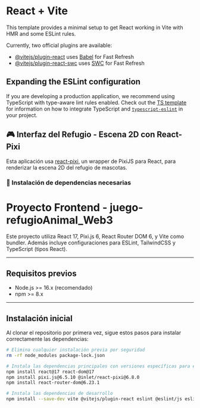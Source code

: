 # React + Vite

This template provides a minimal setup to get React working in Vite with HMR and some ESLint rules.

Currently, two official plugins are available:

- [@vitejs/plugin-react](https://github.com/vitejs/vite-plugin-react/blob/main/packages/plugin-react) uses [Babel](https://babeljs.io/) for Fast Refresh
- [@vitejs/plugin-react-swc](https://github.com/vitejs/vite-plugin-react/blob/main/packages/plugin-react-swc) uses [SWC](https://swc.rs/) for Fast Refresh

## Expanding the ESLint configuration

If you are developing a production application, we recommend using TypeScript with type-aware lint rules enabled. Check out the [TS template](https://github.com/vitejs/vite/tree/main/packages/create-vite/template-react-ts) for information on how to integrate TypeScript and [`typescript-eslint`](https://typescript-eslint.io) in your project.


## 🎮 Interfaz del Refugio - Escena 2D con React-Pixi

Esta aplicación usa [react-pixi](https://github.com/inlet/react-pixi), un wrapper de PixiJS para React, para renderizar la escena 2D del refugio de mascotas.

### 🚀 Instalación de dependencias necesarias




# Proyecto Frontend - juego-refugioAnimal_Web3

Este proyecto utiliza React 17, Pixi.js 6, React Router DOM 6, y Vite como bundler. Además incluye configuraciones para ESLint, TailwindCSS y TypeScript (tipos React).

---

## Requisitos previos

- Node.js >= 16.x (recomendado)
- npm >= 8.x

---

## Instalación inicial

Al clonar el repositorio por primera vez, sigue estos pasos para instalar correctamente las dependencias:

```bash
# Elimina cualquier instalación previa por seguridad
rm -rf node_modules package-lock.json

# Instala las dependencias principales con versiones específicas para evitar conflictos
npm install react@17 react-dom@17
npm install pixi.js@6.5.10 @inlet/react-pixi@6.8.0
npm install react-router-dom@6.23.1

# Instala las dependencias de desarrollo
npm install --save-dev vite @vitejs/plugin-react eslint @eslint/js eslint-plugin-react-hooks eslint-plugin-react-refresh @types/react@17 @types/react-dom@17 autoprefixer postcss tailwindcss globals
